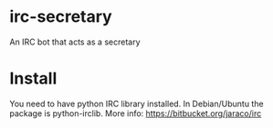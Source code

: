 irc-secretary
=============

An IRC bot that acts as a secretary


Install
=======

You need to have python IRC library installed. In Debian/Ubuntu the package is python-irclib.
More info: https://bitbucket.org/jaraco/irc
